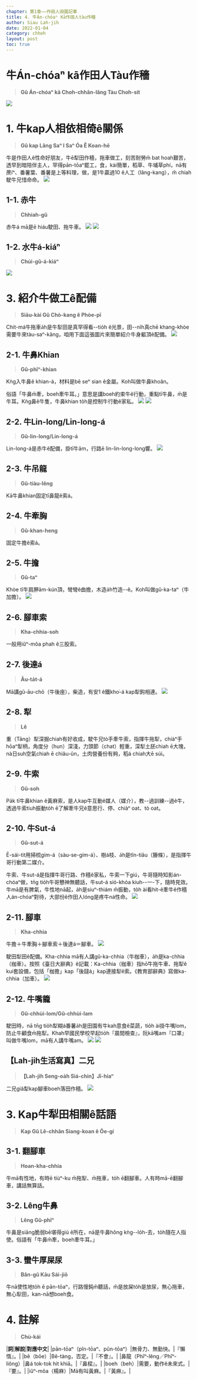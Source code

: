 ```yaml
---
chapter: 第1章——作田人田園記事
title: 4. 牛Án-chóaⁿ Kā作田人tàu作穡
author: Siau Lah-jih
date: 2022-01-04
category: chheh
layout: post
toc: true
---
```


# 牛Án-chóaⁿ kā作田人Tàu作穡
> **Gû Án-chóaⁿ kā Choh-chhân-lâng Tàu Choh-sit**

![](../too5/01/1-1-0.thih-pe5.jpg)

# 1. 牛kap人相依相倚ê關係
> **Gû kap Lâng Saⁿ I Saⁿ Óa Ê Koan-hē**

牛是作田人ê性命好朋友，牛ē犁田作穡，拖車做工，刻苦耐勞m̄ bat hoah艱苦，透早到暗陪伴主人，罕得pān-tōaⁿ罷工，食，kài簡單，稻草、牛埔草phí，nā有蔗íⁿ、番薯葉、番薯是上等料理，做，是1牛贏過10 ê人工（lâng-kang），m̄ chiah駛牛兄惜命命。
![](../too5/01/1-2-1.水牛人.jpg)


## 1-1. 赤牛
> **Chhiah-gû**

赤牛á mā是ē hiáu駛田、拖牛車。
![](../too5/01/1-2-4.赤牛仔.jpg)
![](../too5/01/1-2-5.赤牛阿鳳.jpg)

## 1-2. 水牛á-kiáⁿ
> **Chúi-gû-á-kiáⁿ**

![](../too5/01/1-2-3.水牛囝.jpg)

 
# 3. 紹介牛做工ê配備
>
> **Siāu-kài Gû Chò-kang ê Phòe-pī**

Chit-má牛拖車a̍h是牛犁田是真罕得看--tio̍h ê光景，田--ni̍h真chē khang-khòe需要牛來tàu-saⁿ-kāng，咱用下面這張圖片來簡單紹介牛身軀頂ê配備。
![](../too5/01/1-3-1.赤牛仔犁田.jpg)

## 2-1. 牛鼻Khian
> **Gû-phīⁿ-khian**

Kǹg入牛鼻ê khian-á，材料是bē seⁿ sian ê金屬。Koh叫做牛鼻khoân。

俗語「牛鼻m̄牽，boeh牽牛耳。」意思是講boeh約束牛ê行動，重點tī牛鼻，m̄是牛耳。Kǹg鼻ê牛隻，牛鼻khian to̍h是控制牛行動ê家私。
![](../too5/01/1-3-8.赤牛.jpg)
![](../too5/01/1-3-9.牛鼻圈.jpg)

## 2-2. 牛Lin-long/Lin-long-á
> **Gû-lin-long/Lin-long-á**

Lin-long-á是赤牛ê配備，掛tī牛ām，行路ē lin-lin-long-long響。
![](../too5/01/1-3-7.牛輪瑯.jpg)

## 2-3. 牛吊龍
> **Gû-tiàu-lêng**

Kā牛鼻khian固定tī鼻龍ê索á。

## 2-4. 牛牽胸
> **Gû-khan-heng**

固定牛擔ê索á。

## 2-5. 牛擔
> **Gû-taⁿ**

Khòe tī牛肩胛ām-kún頂，彎彎ê曲擔，木造a̍h竹造--ê。Koh叫做gû-ka-taⁿ（牛加擔）。
![](../too5/01/1-3-3.牛擔後達仔.jpg)

## 2-6. 腳車索
> **Kha-chhia-soh**

一般用iûⁿ-môa phah ê三股索。

## 2-7. 後達á
> **Āu-ta̍t-á**

Mā講gû-āu-chō（牛後座），柴造，有安1 ê鐵kho͘-á kap犁鉤相連。
![](../too5/01/1-3-4.跤車.jpg)

## 2-8. 犁
> **Lê**

重（Tāng）犁深掘chiah有好收成，駛牛兄tò手牽牛索，指揮牛拖犁，chiàⁿ手hōaⁿ犁柄，角度分（hun）深淺，力頭節（chat）輕重，深犁土胚chiah ē大塊，nà日suh空氣chiah ē chiâu-ûn，土肉營養份有夠，稻á chiah大ē súi。

## 2-9. 牛索
> **Gû-soh**

Pa̍k tī牛鼻khian ê黃麻索，是人kap牛互動ê媒人（媒介），教--過訓練--過ê牛，透過牛索tiuh振動to̍h ē了解牽牛兄ê意思行、停、chiàⁿ oat、tò oat。

## 2-10. 牛Sut-á
> **Gû-sut-á**

Ē-sái-tit用掃梳gím-á（sàu-se-gím-á）、樹á枝、a̍h是tîn-tiâu（籐條），是指揮牛哥行動第二媒介。

牛索、牛sut-á是指揮牛哥行路、作穡ê家私，牛索一下giú，牛哥隨時知影án-chóaⁿ做，tn̄g tio̍h牛哥戇神無聽話，牛sut-á sió-khóa kiuh--一-下，隨時見效。牛mā是有脾氣，牛性地nā起，a̍h是siuⁿ-thiám m̄振動，to̍h ài看hit-ê牽牛ê作穡人án-chóaⁿ對待，大部份ê作田人lóng是疼牛ná性命。
![](../too5/01/1-3-11.牛摔仔.jpg)

## 2-11. 腳車
> **Kha-chhia**

牛擔＋牛牽胸＋腳車索＋後達á＝腳車。
![](../too5/01/1-3-5.跤車.jpg)

駛田犁田ê配備。Kha-chhia mā有人講gû-ka-chhia（牛枷車），a̍h是ka-chhia（枷車）。按照《臺日大辭典》ê記載：Ka-chhia（枷車）指hō͘牛拖牛車、拖犁ê kui套設備，包括「枷擔」kap「後躂á」kap連接犁ê索。《教育部辭典》寫做ka-chhia（加車）。
![](../too5/01/1-3-10.牛擔.jpg)

## 2-12. 牛嘴籠
> **Gû-chhùi-lom/Gû-chhùi-lam**

駛田時，nā tn̄g tio̍h犁糊á番薯a̍h是田園有牛kah意食ê菜蔬，tio̍h ài掛牛嘴lom，防止牛顧食m̄拖犁。Khah早國民學校早起tio̍h『晨間檢查』，阮kā嘴am『口罩』叫做牛嘴lom，mā有人講牛嘴am。
![](../too5/01/1-3-12.牛喙籠.jpg)
![](../too5/01/1-3-13.牛喙籠.jpg)

## 【Lah-jih生活寫真】二兄
> **【Lah-jih Seng-oa̍h Siá-chin】Jī-hiaⁿ**

二兄giâ犁kap腳車boeh落田作穡。
![](../too5/01/1-3-6.犁kap跤車.jpg)

# 3. Kap牛犁田相關ê話語
> **Kap Gû Lê-chhân Siang-koan ê Ōe-gí**

## 3-1. 翻腳車
> **Hoan-kha-chhia**

牛mā有性地，有時ē tiùⁿ-ku m̄拖犁、m̄拖車，to̍h ē翻腳車。人有時mā-ē翻腳車，講話無算話。

## 3-2. Lêng牛鼻
> **Lêng Gû-phīⁿ**

牛鼻是siāng脆弱bē堪得giú ê所在，nā是牛鼻hông kǹg--lo̍h-去，to̍h隨在人指使。俗語有「牛鼻m̄牽，boeh牽牛耳。」

## 3-3. 蠻牛厚屎尿
> **Bân-gû Kāu Sái-jiō**

牛nā使性地to̍h ē pān-tōaⁿ，行路慢鈍m̄聽話，m̄是放屎to̍h是放尿，無心拖車，無心犁田，kan-nā想boeh食。

# 4. 註解
> **Chù-kái**

|**詞**|**解說**|**對應中文**|
|pān-tōaⁿ（pîn-tōaⁿ、pûn-tōaⁿ）|無骨力、無勤快。|『懶惰』。|
|bē（bōe）|Bē-tàng，否定。|『不會』。|
|鼻龍（Phīⁿ-lêng／Phīⁿ-liông）|鼻á tok-tok hit khiā。|『鼻樑』。|
|boeh（beh）|需要，動作ê未來式。|『要』。|
|iûⁿ-môa（楊麻）|Mā有叫黃麻。|『黃麻』。|
